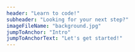 ```yaml
---
header: "Learn to code!"
subheader: "Looking for your next step?"
imageFileName: "background.jpg"
jumpToAnchor: "Intro"
jumpToAnchorText: "Let's get started!"
---
```


